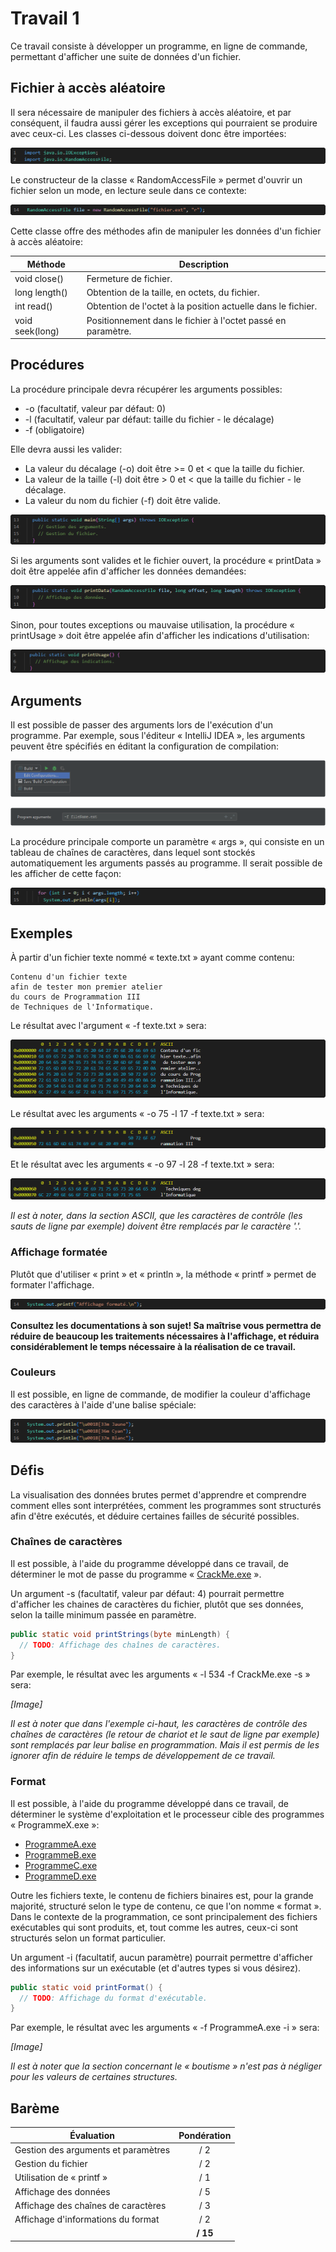 # Travail 1

Ce travail consiste à développer un programme, en ligne de commande, permettant d'afficher une suite de données d'un fichier.

## Fichier à accès aléatoire

Il sera nécessaire de manipuler des fichiers à accès aléatoire, et par conséquent, il faudra aussi gérer les exceptions qui pourraient se produire avec ceux-ci. Les classes ci-dessous doivent donc être importées:

![Importations](Images/TP1Imports.png)

Le constructeur de la classe « RandomAccessFile » permet d'ouvrir un fichier selon un mode, en lecture seule dans ce contexte:

![Fichier à accès aléatoire](Images/TP1RandomAccessFile.png)

Cette classe offre des méthodes afin de manipuler les données d'un fichier à accès aléatoire:

Méthode         | Description
----------------|-------------------------------------------------------------
void close()    | Fermeture de fichier.
long length()   | Obtention de la taille, en octets, du fichier.
int read()      | Obtention de l'octet à la position actuelle dans le fichier.
void seek(long) | Positionnement dans le fichier à l'octet passé en paramètre.

## Procédures

La procédure principale devra récupérer les arguments possibles:

- -o (facultatif, valeur par défaut: 0)
- -l (facultatif, valeur par défaut: taille du fichier - le décalage)
- -f (obligatoire)

Elle devra aussi les valider:

- La valeur du décalage (-o) doit être >= 0 et < que la taille du fichier.
- La valeur de la taille (-l) doit être > 0 et < que la taille du fichier - le décalage.
- La valeur du nom du fichier (-f) doit être valide.

![Fonction principale](Images/TP1Main.png)

Si les arguments sont valides et le fichier ouvert, la procédure « printData » doit être appelée afin d'afficher les données demandées:

![Données](Images/TP1PrintData.png)

Sinon, pour toutes exceptions ou mauvaise utilisation, la procédure « printUsage » doit être appelée afin d'afficher les indications d'utilisation:

![Indications](Images/TP1PrintUsage.png)

## Arguments

Il est possible de passer des arguments lors de l'exécution d'un programme. Par exemple, sous l'éditeur « IntelliJ IDEA », les arguments peuvent être spécifiés en éditant la configuration de compilation:

![Configuration](Images/TP1IDEAConfiguration.png)

![Arguments](Images/TP1IDEAArguments.png)

La procédure principale comporte un paramètre « args », qui consiste en un tableau de chaînes de caractères, dans lequel sont stockés automatiquement les arguments passés au programme. Il serait possible de les afficher de cette façon:

![Arguments](Images/TP1Args.png)

## Exemples

À partir d'un fichier texte nommé « texte.txt » ayant comme contenu:

```
Contenu d'un fichier texte
afin de tester mon premier atelier
du cours de Programmation III
de Techniques de l'Informatique.
```

Le résultat avec l'argument « -f texte.txt » sera:

![Exemple](Images/TP1Exemple.png)

Le résultat avec les arguments « -o 75 -l 17 -f texte.txt » sera:

![Exemple](Images/TP1ExempleA.png)

Et le résultat avec les arguments « -o 97 -l 28 -f texte.txt » sera:

![Exemple](Images/TP1ExempleB.png)

*Il est à noter, dans la section ASCII, que les caractères de contrôle (les sauts de ligne par exemple) doivent être remplacés par le caractère '.'.*

### Affichage formatée

Plutôt que d'utiliser « print » et « println », la méthode « printf » permet de formater l'affichage.

![printf](Images/TP1Printf.png)

**Consultez les documentations à son sujet! Sa maîtrise vous permettra de réduire de beaucoup les traitements nécessaires à l'affichage, et réduira considérablement le temps nécessaire à la réalisation de ce travail.**

### Couleurs

Il est possible, en ligne de commande, de modifier la couleur d'affichage des caractères à l'aide d'une balise spéciale:

![Couleurs](Images/TP1Colors.png)

## Défis

La visualisation des données brutes permet d'apprendre et comprendre comment elles sont interprétées, comment les programmes sont structurés afin d'être exécutés, et déduire certaines failles de sécurité possibles.

### Chaînes de caractères

Il est possible, à l'aide du programme développé dans ce travail, de déterminer le mot de passe du programme « [CrackMe.exe](Files/CrackMe.exe) ».

Un argument -s (facultatif, valeur par défaut: 4) pourrait permettre d'afficher les chaines de caractères du fichier, plutôt que ses données, selon la taille minimum passée en paramètre.

```java
public static void printStrings(byte minLength) {
  // TODO: Affichage des chaînes de caractères.
}
```

Par exemple, le résultat avec les arguments « -l 534 -f CrackMe.exe -s » sera:

*[Image]*

*Il est à noter que dans l'exemple ci-haut, les caractères de contrôle des chaînes de caractères (le retour de chariot et le saut de ligne par exemple) sont remplacés par leur balise en programmation. Mais il est permis de les ignorer afin de réduire le temps de développement de ce travail.*

### Format

Il est possible, à l'aide du programme développé dans ce travail, de déterminer le système d'exploitation et le processeur cible des programmes « ProgrammeX.exe »:

- [ProgrammeA.exe](Files/ProgrammeA.exe)
- [ProgrammeB.exe](Files/ProgrammeB.exe)
- [ProgrammeC.exe](Files/ProgrammeC.exe)
- [ProgrammeD.exe](Files/ProgrammeD.exe)

Outre les fichiers texte, le contenu de fichiers binaires est, pour la grande majorité, structuré selon le type de contenu, ce que l'on nomme « format ». Dans le contexte de la programmation, ce sont principalement des fichiers exécutables qui sont produits, et, tout comme les autres, ceux-ci sont structurés selon un format particulier.

Un argument -i (facultatif, aucun paramètre) pourrait permettre d'afficher des informations sur un exécutable (et d'autres types si vous désirez).

```java
public static void printFormat() {
  // TODO: Affichage du format d'exécutable.
}
```

Par exemple, le résultat avec les arguments « -f ProgrammeA.exe -i » sera:

*[Image]*

*Il est à noter que la section concernant le « boutisme » n'est pas à négliger pour les valeurs de certaines structures.*

## Barème

|Évaluation|Pondération|
|----------|:---------:|
|Gestion des arguments et paramètres|/ 2|
|Gestion du fichier|/ 2|
|Utilisation de « printf »|/ 1|
|Affichage des données|/ 5|
|Affichage des chaînes de caractères|/ 3|
|Affichage d'informations du format|/ 2|
| |**/ 15**|
